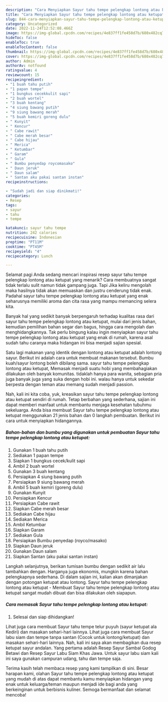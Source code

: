 ```yaml
---
description: "Cara Menyiapkan Sayur tahu tempe pelengkap lontong atau ketupat yang Bikin Ngiler, Buat Buka Puasa}"
title: "Cara Menyiapkan Sayur tahu tempe pelengkap lontong atau ketupat yang Bikin Ngiler, Buat Buka Puasa}"
slug: 844-cara-menyiapkan-sayur-tahu-tempe-pelengkap-lontong-atau-ketupat-yang-bikin-ngiler-buat-buka-puasa
category: Uncategorized
date: 2022-11-24T12:52:08.466Z
image: https://img-global.cpcdn.com/recipes/4e837ff1fe458d7b/680x482cq70/sayur-tahu-tempe-pelengkap-lontong-atau-ketupat-foto-resep-utama.jpg
hideToc: false
enableToc: true
enableTocContent: false
thumbnail: https://img-global.cpcdn.com/recipes/4e837ff1fe458d7b/680x482cq70/sayur-tahu-tempe-pelengkap-lontong-atau-ketupat-foto-resep-utama.jpg
cover: https://img-global.cpcdn.com/recipes/4e837ff1fe458d7b/680x482cq70/sayur-tahu-tempe-pelengkap-lontong-atau-ketupat-foto-resep-utama.jpg
author: Admin
authorAv: notfound
ratingvalue: 4
reviewcount: 15
recipeingredient:
- "1 buah tahu putih"
- "1 papan tempe"
- "1 bungkus cecekkulit sapi"
- "2 buah wortel"
- "3 buah kentang"
- "4 siung bawang putih"
- "9 siung bawang merah"
- "5 buah kemiri goreng dulu"
- " Kunyit"
- " Kencur"
- " Cabe rawit"
- " Cabe merah besar"
- " Cabe hijau"
- " Merica"
- " Ketumbar"
- " Garam"
- " Gula"
- " Bumbu penyedap roycomasako"
- " Daun jeruk"
- " Daun salam"
- " Santan aku pakai santan instan"
recipeinstructions:

- "Sudah jadi dan siap dinikmati!"
categories:
- Resep
tags:
- sayur
- tahu
- tempe

katakunci: sayur tahu tempe 
nutrition: 242 calories
recipecuisine: Indonesian
preptime: "PT11M"
cooktime: "PT45M"
recipeyield: "4"
recipecategory: Lunch

---
```



Selamat pagi Anda sedang mencari inspirasi resep sayur tahu tempe pelengkap lontong atau ketupat yang menarik? Cara membuatnya sangat tidak terlalu sulit namun tidak gampang juga. Tapi Jika keliru mengolah maka hasilnya tidak akan memuaskan dan justru cenderung tidak enak. Padahal sayur tahu tempe pelengkap lontong atau ketupat yang enak seharusnya memiliki aroma dan cita rasa yang mampu memancing selera kita.


Banyak hal yang sedikit banyak berpengaruh terhadap kualitas rasa dari sayur tahu tempe pelengkap lontong atau ketupat, mulai dari jenis bahan, kemudian pemilihan bahan segar dan bagus, hingga cara mengolah dan menghidangkannya. Tak perlu bingung kalau ingin menyiapkan sayur tahu tempe pelengkap lontong atau ketupat yang enak di rumah, karena asal sudah tahu caranya maka hidangan ini bisa menjadi sajian spesial.

Satu lagi makanan yang identik dengan lontong atau ketupat adalah lontong sayur. Berikut ini adalah cara untuk membuat makanan tersebut. Bumbu kuah/sayur lontong boleh dibilang sama. sayur tahu tempe pelengkap lontong atau ketupat, Memasak menjadi suatu hobi yang membahagiakan dilakukan oleh banyak komunitas. tidaklah hanya para wanita, sebagian pria juga banyak juga yang suka dengan hobi ini. walau hanya untuk sekedar berpesta dengan teman atau memang sudah menjadi passion.


Nah, kali ini kita coba, yuk, kreasikan sayur tahu tempe pelengkap lontong atau ketupat sendiri di rumah. Tetap berbahan yang sederhana, sajian ini dapat memberi manfaat untuk membantu menjaga kesehatan tubuhmu sekeluarga. Anda bisa membuat Sayur tahu tempe pelengkap lontong atau ketupat menggunakan 21 jenis bahan dan 0 langkah pembuatan. Berikut ini cara untuk menyiapkan hidangannya.

<!--inarticleads1-->

##### Bahan-bahan dan bumbu yang digunakan untuk pembuatan Sayur tahu tempe pelengkap lontong atau ketupat:

1. Gunakan 1 buah tahu putih
1. Sediakan 1 papan tempe
1. Siapkan 1 bungkus cecek/kulit sapi
1. Ambil 2 buah wortel
1. Gunakan 3 buah kentang
1. Persiapkan 4 siung bawang putih
1. Persiapkan 9 siung bawang merah
1. Ambil 5 buah kemiri (goreng dulu)
1. Gunakan  Kunyit
1. Persiapkan  Kencur
1. Persiapkan  Cabe rawit
1. Siapkan  Cabe merah besar
1. Sediakan  Cabe hijau
1. Sediakan  Merica
1. Ambil  Ketumbar
1. Siapkan  Garam
1. Sediakan  Gula
1. Persiapkan  Bumbu penyedap (royco/masako)
1. Siapkan  Daun jeruk
1. Gunakan  Daun salam
1. Siapkan  Santan (aku pakai santan instan)


Langkah selanjutnya, berikan tumisan bumbu dengan sedikit air lalu tambahkan dengan. Harganya juga ekonomis, mungkin karena bahan pelengkapnya sederhana. Di dalam sajian ini, kalian akan dimanjakan dengan potongan ketupat atau lontong. Sayur tahu tempe pelengkap lontong atau ketupat - Membuat Sayur tahu tempe pelengkap lontong atau ketupat sangat mudah dibuat dan bisa dilakukan oleh siapapun. 

<!--inarticleads2-->

##### Cara memasak Sayur tahu tempe pelengkap lontong atau ketupat:


1. Selesai dan siap dihidangkan!

Lihat juga cara membuat Sayur tahu tempe telur puyuh (sayur ketupat ala Kediri) dan masakan sehari-hari lainnya. Lihat juga cara membuat Sayur labu siam dan tempe tanpa santan (Cocok untuk lontong/ketupat) dan masakan sehari-hari lainnya. Nah, kali ini saya akan membagikan dua resep ketupat sayur andalan. Yang pertama adalah Resep Sayur Sambal Godog Betawi dan Resep Sayur Labu Siam Khas Jawa. Untuk sayur labu siam kali ini saya gunakan campuran udang, tahu dan tempe saja. 

Terima kasih telah membaca resep yang kami tampilkan di sini. Besar harapan kami, olahan Sayur tahu tempe pelengkap lontong atau ketupat yang mudah di atas dapat membantu kamu menyiapkan hidangan yang enak untuk keluarga/teman maupun menjadi ide bagi anda yang berkeinginan untuk berbisnis kuliner. Semoga bermanfaat dan selamat mencoba!
